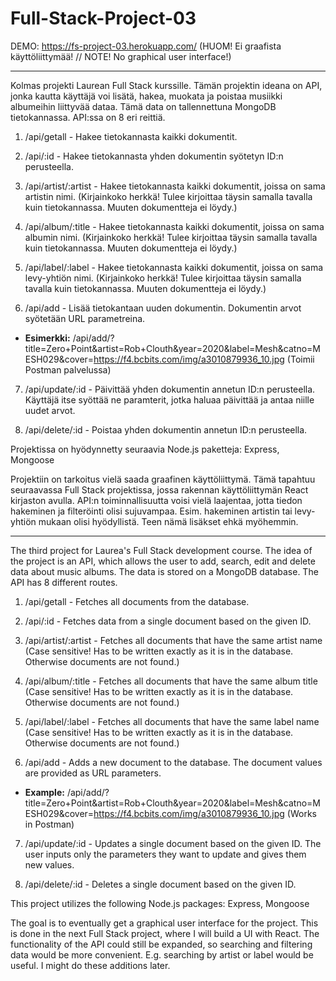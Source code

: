 # Full-Stack-Project-03
DEMO: https://fs-project-03.herokuapp.com/ (HUOM! Ei graafista käyttöliittymää! // NOTE! No graphical user interface!)

-------------------------------------------------------------------------------------------------------------------------------------------------------------------

Kolmas projekti Laurean Full Stack kurssille. Tämän projektin ideana on API, jonka kautta käyttäjä voi lisätä, hakea, muokata ja poistaa musiikki albumeihin liittyvää dataa.
Tämä data on tallennettuna MongoDB tietokannassa. API:ssa on 8 eri reittiä.

1. /api/getall - Hakee tietokannasta kaikki dokumentit.

2. /api/:id - Hakee tietokannasta yhden dokumentin syötetyn ID:n perusteella.

3. /api/artist/:artist - Hakee tietokannasta kaikki dokumentit, joissa on sama artistin nimi. (Kirjainkoko herkkä! Tulee kirjoittaa täysin samalla tavalla kuin tietokannassa. Muuten dokumentteja ei löydy.)

4. /api/album/:title - Hakee tietokannasta kaikki dokumentit, joissa on sama albumin nimi. (Kirjainkoko herkkä! Tulee kirjoittaa täysin samalla tavalla kuin tietokannassa. Muuten dokumentteja ei löydy.)

5. /api/label/:label - Hakee tietokannasta kaikki dokumentit, joissa on sama levy-yhtiön nimi. (Kirjainkoko herkkä! Tulee kirjoittaa täysin samalla tavalla kuin tietokannassa. Muuten dokumentteja ei löydy.)

6. /api/add - Lisää tietokantaan uuden dokumentin. Dokumentin arvot syötetään URL parametreina. 
  - **Esimerkki:** /api/add/?title=Zero+Point&artist=Rob+Clouth&year=2020&label=Mesh&catno=MESH029&cover=https://f4.bcbits.com/img/a3010879936_10.jpg (Toimii Postman palvelussa)

7. /api/update/:id - Päivittää yhden dokumentin annetun ID:n perusteella. Käyttäjä itse syöttää ne paramterit, jotka haluaa päivittää ja antaa niille uudet arvot.

8. /api/delete/:id - Poistaa yhden dokumentin annetun ID:n perusteella.

Projektissa on hyödynnetty seuraavia Node.js paketteja: Express, Mongoose

Projektiin on tarkoitus vielä saada graafinen käyttöliittymä. Tämä tapahtuu seuraavassa Full Stack projektissa, jossa rakennan käyttöliittymän React kirjaston avulla.
API:n toiminnallisuutta voisi vielä laajentaa, jotta tiedon hakeminen ja filteröinti olisi sujuvampaa. Esim. hakeminen artistin tai levy-yhtiön mukaan olisi hyödyllistä. Teen nämä lisäkset ehkä myöhemmin.

-------------------------------------------------------------------------------------------------------------------------------------------------------------------

The third project for Laurea's Full Stack development course. The idea of the project is an API, which allows the user to add, search, edit and delete data about music albums.
The data is stored on a MongoDB database. The API has 8 different routes.

1. /api/getall - Fetches all documents from the database.

2. /api/:id - Fetches data from a single document based on the given ID.

3. /api/artist/:artist - Fetches all documents that have the same artist name (Case sensitive! Has to be written exactly as it is in the database. Otherwise documents are not found.)

4. /api/album/:title - Fetches all documents that have the same album title (Case sensitive! Has to be written exactly as it is in the database. Otherwise documents are not found.)

5. /api/label/:label - Fetches all documents that have the same label name (Case sensitive! Has to be written exactly as it is in the database. Otherwise documents are not found.)

6. /api/add - Adds a new document to the database. The document values are provided as URL parameters. 
  - **Example:** /api/add/?title=Zero+Point&artist=Rob+Clouth&year=2020&label=Mesh&catno=MESH029&cover=https://f4.bcbits.com/img/a3010879936_10.jpg (Works in Postman)

7. /api/update/:id - Updates a single document based on the given ID. The user inputs only the parameters they want to update and gives them new values.

8. /api/delete/:id - Deletes a single document based on the given ID.

This project utilizes the following Node.js packages: Express, Mongoose

The goal is to eventually get a graphical user interface for the project. This is done in the next Full Stack project, where I will build a UI with React.
The functionality of the API could still be expanded, so searching and filtering data would be more convenient. E.g. searching by artist or label would be useful. I might do these additions later.
